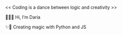 << Coding is a dance between logic and creativity >>

👩🏼‍💻 Hi, I’m Daria

✨🐍 Creating magic with Python and JS

